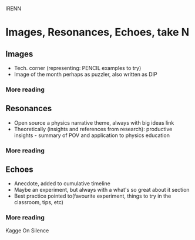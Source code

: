IRENN
# Images, Resonances, Echoes, take N

## Images
- Tech. corner (representing: PENCIL examples to try)
- Image of the month
		perhaps as puzzler, also written as DIP
### More reading

## Resonances
- Open source a physics narrative theme, always with big ideas link
- Theoretically (insights and references from research): productive insights - summary of POV and application to physics education 
### More reading

## Echoes
- Anecdote, added to cumulative timeline
- Maybe an experiment, but always with a what's so great about it section 
- Best practice pointed to(favourite experiment, things to try in the classroom, tips, etc)
### More reading
Kagge On Silence

